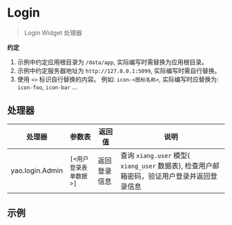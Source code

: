 # Login

<blockquote>
  <p>Login Widget 处理器</p>
</blockquote>

**约定**

1. 示例中约定应用根目录为 `/data/app`, 实际编写时需替换为应用根目录。
2. 示例中约定服务器地址为 `http://127.0.0.1:5099`, 实际编写时需自行替换。
3. 使用 `<>` 标识自行替换的内容。 例如: `icon-<图标名称>`, 实际编写时应替换为: `icon-foo`, `icon-bar` ...

## 处理器

| 处理器          | 参数表                 | 返回值       | 说明                                                                                       |
| --------------- | ---------------------- | ------------ | ------------------------------------------------------------------------------------------ |
| yao.login.Admin | `[<用户登录表单数据>]` | 返回登录信息 | 查询 `xiang.user` 模型( `xiang_user` 数据表), 检查用户邮箱密码，验证用户登录并返回登录信息 |

## 示例

